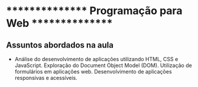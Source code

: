 # ************** Programação para Web **************

## Assuntos abordados na aula

- Análise do desenvolvimento de aplicações utilizando HTML, CSS e JavaScript. Exploração do Document Object Model (DOM). Utilização de formulários em aplicações web. Desenvolvimento de aplicações responsivas e acessíveis.






